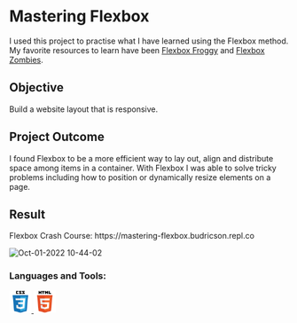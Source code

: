 <h1 align="left">Mastering Flexbox</h1>

I used this project to practise what I have learned using the Flexbox method.
My favorite resources to learn have been <a href="https://flexboxfroggy.com">Flexbox Froggy</a> and <a href="https://mastery.games/flexboxzombies/">Flexbox Zombies</a>.</h3>


<h2>Objective </h2>
Build a website layout that is responsive.

<h2>Project Outcome </h2>
I found Flexbox to be a more efficient way to lay out, align and distribute space among items in a container. With Flexbox I was able to solve tricky problems including how to position or dynamically resize elements on a page. 

<h2>Result</h2>
Flexbox Crash Course: https://mastering-flexbox.budricson.repl.co


![Oct-01-2022 10-44-02](https://user-images.githubusercontent.com/84242815/193403437-b6d659c3-4141-4ee1-822c-0ac35f406b45.gif)




<h3 align="left">Languages and Tools:</h3>
<p align="left"> <a href="https://www.w3schools.com/css/" target="_blank" rel="noreferrer"> <img src="https://raw.githubusercontent.com/devicons/devicon/master/icons/css3/css3-original-wordmark.svg" alt="css3" width="40" height="40"/> </a> <a href="https://www.w3.org/html/" target="_blank" rel="noreferrer"> <img src="https://raw.githubusercontent.com/devicons/devicon/master/icons/html5/html5-original-wordmark.svg" alt="html5" width="40" height="40"/> </a> </p>
